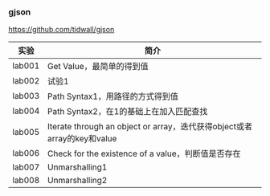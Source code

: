 ### gjson
https://github.com/tidwall/gjson

|实验|简介|
|---|---|
|lab001|Get Value，最简单的得到值|
|lab002|试验1|
|lab003|Path Syntax1，用路径的方式得到值|
|lab004|Path Syntax2，在1的基础上在加入匹配查找|
|lab005|Iterate through an object or array，迭代获得object或者array的key和value|
|lab006|Check for the existence of a value，判断值是否存在|
|lab007|Unmarshalling1|
|lab008|Unmarshalling2|